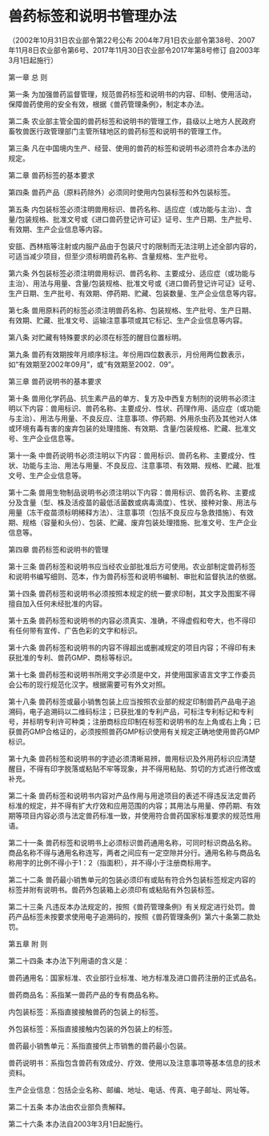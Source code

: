 # 兽药标签和说明书管理办法

（2002年10月31日农业部令第22号公布 2004年7月1日农业部令第38号、2007年11月8日农业部令第6号、2017年11月30日农业部令2017年第8号修订 自2003年3月1日起施行）

第一章  总  则

 

第一条  为加强兽药监督管理，规范兽药标签和说明书的内容、印制、使用活动，保障兽药使用的安全有效，根据《兽药管理条例》，制定本办法。

第二条  农业部主管全国的兽药标签和说明书的管理工作，县级以上地方人民政府畜牧兽医行政管理部门主管所辖地区的兽药标签和说明书的管理工作。

第三条     凡在中国境内生产、经营、使用的兽药的标签和说明书必须符合本办法的规定。

 

第二章  兽药标签的基本要求

 

第四条  兽药产品（原料药除外）必须同时使用内包装标签和外包装标签。

第五条  内包装标签必须注明兽用标识、兽药名称、适应症（或功能与主治）、含量/包装规格、批准文号或《进口兽药登记许可证》证号、生产日期、生产批号、有效期、生产企业信息等内容。

安瓿、西林瓶等注射或内服产品由于包装尺寸的限制而无法注明上述全部内容的，可适当减少项目，但至少须标明兽药名称、含量规格、生产批号。

第六条  外包装标签必须注明兽用标识、兽药名称、主要成分、适应症（或功能与主治）、用法与用量、含量/包装规格、批准文号或《进口兽药登记许可证》证号、生产日期、生产批号、有效期、停药期、贮藏、包装数量、生产企业信息等内容。

第七条  兽用原料药的标签必须注明兽药名称、包装规格、生产批号、生产日期、有效期、贮藏、批准文号、运输注意事项或其它标记、生产企业信息等内容。

第八条  对贮藏有特殊要求的必须在标签的醒目位置标明。

第九条  兽药有效期按年月顺序标注。年份用四位数表示，月份用两位数表示，如“有效期至2002年09月”，或“有效期至2002．09”。

 

第三章  兽药说明书的基本要求

 

第十条  兽用化学药品、抗生素产品的单方、复方及中西复方制剂的说明书必须注明以下内容：兽用标识、兽药名称、主要成分、性状、药理作用、适应症（或功能与主治）、用法与用量、不良反应、注意事项、停药期、外用杀虫药及其他对人体或环境有毒有害的废弃包装的处理措施、有效期、含量/包装规格、贮藏、批准文号、生产企业信息等。

第十一条  中兽药说明书必须注明以下内容：兽用标识、兽药名称、主要成分、性状、功能与主治、用法与用量、不良反应、注意事项、有效期、规格、贮藏、批准文号、生产企业信息等。

第十二条  兽用生物制品说明书必须注明以下内容：兽用标识、兽药名称、主要成分及含量（型、株及活疫苗的最低活菌数或病毒滴度）、性状、接种对象、用法与用量（冻干疫苗须标明稀释方法）、注意事项（包括不良反应与急救措施）、有效期、规格（容量和头份）、包装、贮藏、废弃包装处理措施、批准文号、生产企业信息等。

 

第四章  兽药标签和说明书的管理

 

第十三条  兽药标签和说明书应当经农业部批准后方可使用。农业部制定兽药标签和说明书编写细则、范本，作为兽药标签和说明书编制、审批和监督执法的依据。

第十四条  兽药标签和说明书必须按照本规定的统一要求印制，其文字及图案不得擅自加入任何未经批准的内容。

第十五条  兽药标签和说明书的内容必须真实、准确，不得虚假和夸大，也不得印有任何带有宣传、广告色彩的文字和标识。

第十六条  兽药标签和说明书的内容不得超出或删减规定的项目内容；不得印有未获批准的专利、兽药GMP、商标等标识。

第十七条  兽药标签和说明书所用文字必须是中文，并使用国家语言文字工作委员会公布的现行规范化汉字。根据需要可有外文对照。

第十八条  兽药标签或最小销售包装上应当按照农业部的规定印制兽药产品电子追溯码，电子追溯码以二维码标注；已获批准的专利产品，可标注专利标记和专利号，并标明专利许可种类；注册商标应印制在标签和说明书的左上角或右上角；已获兽药GMP合格证的，必须按照兽药GMP标识使用有关规定正确地使用兽药GMP标识。

第十九条  兽药标签和说明书的字迹必须清晰易辨，兽用标识及外用药标识应清楚醒目，不得有印字脱落或粘贴不牢等现象，并不得用粘贴、剪切的方式进行修改或补充。

第二十条  兽药标签和说明书内容对产品作用与用途项目的表述不得违反法定兽药标准的规定，并不得有扩大疗效和应用范围的内容；其用法与用量、停药期、有效期等项目内容必须与法定兽药标准一致，并使用符合兽药国家标准要求的规范性用语。

第二十一条  兽药标签和说明书上必须标识兽药通用名称，可同时标识商品名称。商品名称不得与通用名称连写，两者之间应有一定空隙并分行。通用名称与商品名称用字的比例不得小于1：2（指面积），并不得小于注册商标用字。

第二十二条  兽药最小销售单元的包装必须印有或贴有符合外包装标签规定内容的标签并附有说明书。兽药外包装箱上必须印有或粘贴有外包装标签。

第二十三条  凡违反本办法规定的，按照《兽药管理条例》有关规定进行处罚。兽药产品标签未按要求使用电子追溯码的，按照《兽药管理条例》第六十条第二款处罚。

 

第五章  附  则
 

第二十四条  本办法下列用语的含义是：

兽药通用名：国家标准、农业部行业标准、地方标准及进口兽药注册的正式品名。

兽药商品名：系指某一兽药产品的专有商品名称。

内包装标签：系指直接接触兽药的包装上的标签。

外包装标签：系指直接接触内包装的外包装上的标签。

兽药最小销售单元：系指直接供上市销售的兽药最小包装。

兽药说明书：系指包含兽药有效成分、疗效、使用以及注意事项等基本信息的技术资料。

生产企业信息：包括企业名称、邮编、地址、电话、传真、电子邮址、网址等。

第二十五条  本办法由农业部负责解释。

第二十六条  本办法自2003年3月1日起施行。